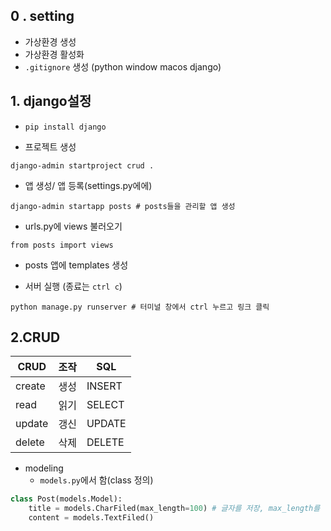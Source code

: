 ## 0 . setting

- 가상환경 생성
- 가상환경 활성화
- `.gitignore` 생성 (python window macos django)


## 1.  django설정
- `pip install django`

- 프로젝트 생성
```shell
django-admin startproject crud .
```

- 앱 생성/  앱 등록(settings.py에에)
```shell
django-admin startapp posts # posts들을 관리할 앱 생성
```

- urls.py에 views 불러오기
```shell
from posts import views
```

- posts 앱에 templates 생성

- 서버 실행 (종료는 `ctrl c`)
```shell
python manage.py runserver # 터미널 창에서 ctrl 누르고 링크 클릭
```

## 2.CRUD
|CRUD|조작|SQL| 
|------|---|---|
|create|생성|INSERT|
|read|읽기|SELECT|
|update|갱신|UPDATE|
|delete|삭제|DELETE|


- modeling
    - `models.py`에서 함(class 정의)
    
``` python
class Post(models.Model):
    title = models.CharFiled(max_length=100) # 글자를 저장, max_length를 꼭 작성
    content = models.TextFiled()
```